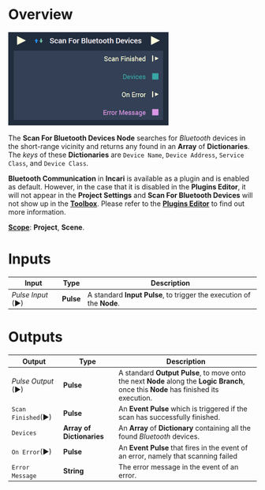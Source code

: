 
# Overview

![The Scan For Bluetooth Devices Node.](../../../.gitbook/assets/scanforbluetooth.png)

The **Scan For Bluetooth Devices Node** searches for *Bluetooth* devices in the short-range vicinity and returns any found in an **Array** of **Dictionaries**. The *keys* of these **Dictionaries** are `Device Name`, `Device Address`, `Service Class`, and `Device Class`.

**Bluetooth Communication** in **Incari** is available as a plugin and is enabled as default. However, in the case that it is disabled in the **Plugins Editor**, it will not appear in the **Project Settings** and **Scan For Bluetooth Devices** will not show up in the [**Toolbox**](../../overview.md). Please refer to the [**Plugins Editor**](../../../modules/plugins/README.md) to find out more information.

[**Scope**](../../overview.md#scopes): **Project**, **Scene**.


# Inputs

|Input|Type|Description|
|---|---|---|
|*Pulse Input* (►)|**Pulse**|A standard **Input Pulse**, to trigger the execution of the **Node**.|


# Outputs

|Output|Type|Description|
|---|---|---|
|*Pulse Output* (►)|**Pulse**|A standard **Output Pulse**, to move onto the next **Node** along the **Logic Branch**, once this **Node** has finished its execution.|
|`Scan Finished`(►)|**Pulse**|An **Event Pulse** which is triggered if the scan has successfully finished.|
|`Devices`|**Array of Dictionaries**|An **Array** of **Dictionary** containing all the found *Bluetooth* devices.|
|`On Error`(►)|**Pulse**|An **Event Pulse** that fires in the event of an error, namely that scanning failed|
|`Error Message`|**String**|The error message in the event of an error.|

